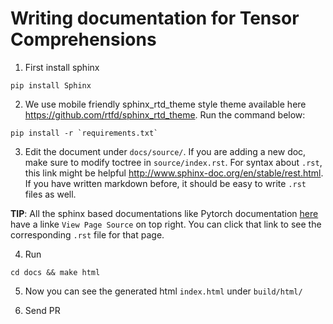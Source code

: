 # Writing documentation for Tensor Comprehensions

1. First install sphinx

```Shell
pip install Sphinx
```

2. We use mobile friendly sphinx_rtd_theme style theme available here https://github.com/rtfd/sphinx_rtd_theme. Run the command below:

```Shell
pip install -r `requirements.txt`
```

3. Edit the document under `docs/source/`. If you are adding a new doc, make sure to modify toctree in `source/index.rst`. For syntax about `.rst`, this link might be helpful http://www.sphinx-doc.org/en/stable/rest.html. If you have written markdown before, it should be easy to write `.rst` files as well.

**TIP**: All the sphinx based documentations like Pytorch documentation [here](http://pytorch.org/docs/0.3.0/) have a linke `View Page Source` on top right. You can click that link to see the corresponding `.rst` file for that page.

4. Run
```Shell
cd docs && make html
```

5. Now you can see the generated html `index.html` under `build/html/`

6. Send PR
